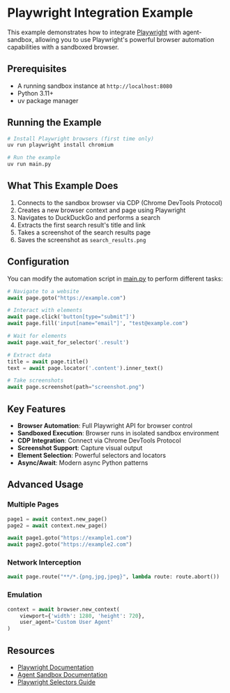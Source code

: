 # Playwright Integration Example

This example demonstrates how to integrate [Playwright](https://playwright.dev) with agent-sandbox, allowing you to use Playwright's powerful browser automation capabilities with a sandboxed browser.

## Prerequisites

- A running sandbox instance at `http://localhost:8080`
- Python 3.11+
- uv package manager

## Running the Example

```bash
# Install Playwright browsers (first time only)
uv run playwright install chromium

# Run the example
uv run main.py
```

## What This Example Does

1. Connects to the sandbox browser via CDP (Chrome DevTools Protocol)
2. Creates a new browser context and page using Playwright
3. Navigates to DuckDuckGo and performs a search
4. Extracts the first search result's title and link
5. Takes a screenshot of the search results page
6. Saves the screenshot as `search_results.png`

## Configuration

You can modify the automation script in [main.py](main.py) to perform different tasks:

```python
# Navigate to a website
await page.goto("https://example.com")

# Interact with elements
await page.click('button[type="submit"]')
await page.fill('input[name="email"]', "test@example.com")

# Wait for elements
await page.wait_for_selector('.result')

# Extract data
title = await page.title()
text = await page.locator('.content').inner_text()

# Take screenshots
await page.screenshot(path="screenshot.png")
```

## Key Features

- **Browser Automation**: Full Playwright API for browser control
- **Sandboxed Execution**: Browser runs in isolated sandbox environment
- **CDP Integration**: Connect via Chrome DevTools Protocol
- **Screenshot Support**: Capture visual output
- **Element Selection**: Powerful selectors and locators
- **Async/Await**: Modern async Python patterns

## Advanced Usage

### Multiple Pages

```python
page1 = await context.new_page()
page2 = await context.new_page()

await page1.goto("https://example1.com")
await page2.goto("https://example2.com")
```

### Network Interception

```python
await page.route("**/*.{png,jpg,jpeg}", lambda route: route.abort())
```

### Emulation

```python
context = await browser.new_context(
    viewport={'width': 1280, 'height': 720},
    user_agent='Custom User Agent'
)
```

## Resources

- [Playwright Documentation](https://playwright.dev/python/docs/intro)
- [Agent Sandbox Documentation](https://sandbox.agent-infra.com)
- [Playwright Selectors Guide](https://playwright.dev/python/docs/selectors)

